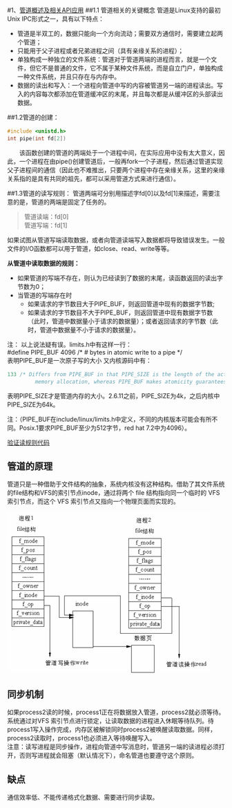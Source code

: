 #1、[管道概述及相关API应用](https://www.ibm.com/developerworks/cn/linux/l-ipc/part1/)
##1.1 管道相关的关键概念
管道是Linux支持的最初Unix IPC形式之一，具有以下特点：

* 管道是半双工的，数据只能向一个方向流动；需要双方通信时，需要建立起两个管道；
* 只能用于父子进程或者兄弟进程之间（具有亲缘关系的进程）；
* 单独构成一种独立的文件系统：管道对于管道两端的进程而言，就是一个文件，但它不是普通的文件，它不属于某种文件系统，而是自立门户，单独构成一种文件系统，并且只存在与内存中。
* 数据的读出和写入：一个进程向管道中写的内容被管道另一端的进程读出。写入的内容每次都添加在管道缓冲区的末尾，并且每次都是从缓冲区的头部读出数据。

##1.2管道的创建：
````c
#include <unistd.h>
int pipe(int fd[2])
````
&emsp;&emsp;该函数创建的管道的两端处于一个进程中间，在实际应用中没有太大意义，因此，一个进程在由pipe()创建管道后，一般再fork一个子进程，然后通过管道实现父子进程间的通信（因此也不难推出，只要两个进程中存在亲缘关系，这里的亲缘关系指的是具有共同的祖先，都可以采用管道方式来进行通信）。

##1.3管道的读写规则：
管道两端可分别用描述字fd[0]以及fd[1]来描述，需要注意的是，管道的两端是固定了任务的。  
> 管道读端：fd[0]  
> 管道写端：fd[1]

如果试图从管道写端读取数据，或者向管道读端写入数据都将导致错误发生。一般文件的I/O函数都可以用于管道，如close、read、write等等。

**从管道中读取数据的规则：**
* 如果管道的写端不存在，则认为已经读到了数据的末尾，读函数返回的读出字节数为0；
* 当管道的写端存在时
    * 如果请求的字节数目大于PIPE_BUF，则返回管道中现有的数据字节数;
    * 如果请求的字节数目不大于PIPE_BUF，则返回管道中现有数据字节数（此时，管道中数据量小于请求的数据量）；或者返回请求的字节数（此时，管道中数据量不小于请求的数据量）。  

注： 以上说法疑有误。limits.h中有这样一行：  
    #define PIPE_BUF        4096	/* # bytes in atomic write to a pipe */  
表明PIPE_BUF是一次原子写的大小
又内核源码中有：
````c
133 /* Differs from PIPE_BUF in that PIPE_SIZE is the length of the actual
         memory allocation, whereas PIPE_BUF makes atomicity guarantees.  */
````
表明PIPE_SIZE才是管道内存的大小。2.6.11之前，PIPE_SIZE为4k，之后内核中PIPE_SIZE为64k。

注：（PIPE_BUF在include/linux/limits.h中定义，不同的内核版本可能会有所不同。Posix.1要求PIPE_BUF至少为512字节，red hat 7.2中为4096）。

[验证读规则代码](readtest/readtest.c)

## 管道的原理
管道只是一种借助于文件结构的抽象，系统内核没有这种结构。借助了其文件系统的file结构和VFS的索引节点inode，通过将两个 file 结构指向同一个临时的 VFS 索引节点，而这个 VFS 索引节点又指向一个物理页面而实现的。

![pipe_inode](_img/pipe_inode.png)

## 同步机制
如果process2读的时候，process1正在将数据放入管道，process2就必须等待。系统通过对VFS 索引节点进行锁定，让读取数据的进程进入休眠等待队列。待process1写入操作完成，内存区被解锁同时process2被唤醒读取数据。同样，process2读取时，process1也必须进入等待唤醒写入。  
注意：读写进程是同步操作，进程向管道中写消息时，管道另一端的读进程必须打开，否则写进程就会阻塞（默认情况下），命名管道也要遵守这个原则。

## 缺点
通信效率低、不能传递格式化数据、需要进行同步读取。